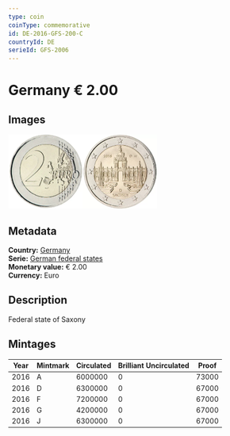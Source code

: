 ```yaml
---
type: coin
coinType: commemorative
id: DE-2016-GFS-200-C
countryId: DE
serieId: GFS-2006
---
```


# Germany € 2.00

## Images

<img src="../../Images/common-2007-200.webp" height="150" alt="Front image"><img src="Images/DE-2016-200.webp" height="150" alt="Back image">

## Metadata

**Country:** [Germany](../../Countries/Germany/index.md)\
**Serie:** [German federal states](index.md)\
**Monetary value:** € 2.00\
**Currency:** Euro

## Description

Federal state of Saxony

## Mintages

| Year | Mintmark | Circulated | Brilliant Uncirculated | Proof |
| ---- | -------- | ---------- | ---------------------- | ----- |
| 2016 | A        | 6000000    | 0                      | 73000 |
| 2016 | D        | 6300000    | 0                      | 67000 |
| 2016 | F        | 7200000    | 0                      | 67000 |
| 2016 | G        | 4200000    | 0                      | 67000 |
| 2016 | J        | 6300000    | 0                      | 67000 |
